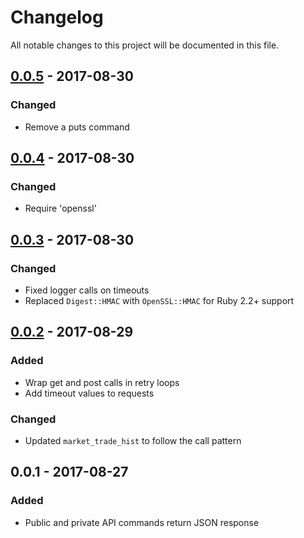 # Changelog
All notable changes to this project will be documented in this file.

## [0.0.5] - 2017-08-30

### Changed
- Remove a puts command

## [0.0.4] - 2017-08-30

### Changed
- Require 'openssl'

## [0.0.3] - 2017-08-30

### Changed
- Fixed logger calls on timeouts
- Replaced `Digest::HMAC` with `OpenSSL::HMAC` for Ruby 2.2+ support

## [0.0.2] - 2017-08-29

### Added
- Wrap get and post calls in retry loops
- Add timeout values to requests

### Changed
- Updated `market_trade_hist` to follow the call pattern

## 0.0.1 - 2017-08-27
### Added
- Public and private API commands return JSON response 

[Unreleased]: https://github.com/brianmcmichael/poloniex_api/compare/v0.0.2...HEAD
[0.0.2]: https://github.com/brianmcmichael/poloniex_api/compare/v0.0.1...v0.0.2
[0.0.3]: https://github.com/brianmcmichael/poloniex_api/compare/v0.0.2...v0.0.3
[0.0.4]: https://github.com/brianmcmichael/poloniex_api/compare/v0.0.3...v0.0.4
[0.0.5]: https://github.com/brianmcmichael/poloniex_api/compare/v0.0.4...v0.0.5
